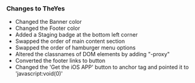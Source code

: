 ### Changes to TheYes

- Changed the Banner color
- Changed the Footer color
- Added a Staging badge at the bottom left corner
- Swapped the order of main content section
- Swapped the order of hamburger menu options
- Altered the classnames of DOM elements by adding "-proxy"
- Converted the footer links to button
- Changed the 'Get the iOS APP' button to anchor tag and pointed it to 'javascript:void(0)'
